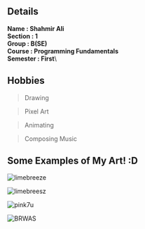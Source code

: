 ## Details

**Name			: Shahmir Ali**\
**Section		: 1**\
**Group			: B(SE)**\
**Course		: Programming Fundamentals**\
**Semester	: First**\

## Hobbies

> Drawing 

> Pixel Art

> Animating 
 
> Composing Music

## Some Examples of My Art! :D

![limebreeze](https://github.com/user-attachments/assets/7e7e497d-9504-47c2-b4d7-68b479ab64f3)

![limebreesz](https://github.com/user-attachments/assets/f48a9540-5030-4198-9d48-2cec8eea7e62)

![pink7u](https://github.com/user-attachments/assets/b2ea5a88-3b9d-4802-bd9d-d6428830820e)

![BRWAS](https://github.com/user-attachments/assets/a6652dd7-6f46-40a1-a884-c8943609c57c)





